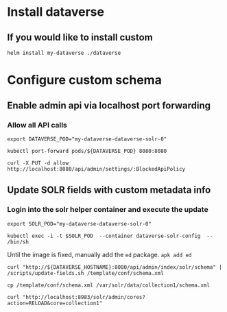 # Install dataverse

## If you would like to install custom 
`helm install my-dataverse ./dataverse`


# Configure custom schema
## Enable admin api via localhost port forwarding
### Allow all API calls
`export DATAVERSE_POD="my-dataverse-dataverse-solr-0"`

`kubectl port-forward pods/${DATAVERSE_POD} 8080:8080`

`curl -X PUT -d allow http://localhost:8080/api/admin/settings/:BlockedApiPolicy`

## Update SOLR fields with custom metadata info
### Login into the solr helper container and execute the update 
`export SOLR_POD="my-dataverse-dataverse-solr-0"`

`kubectl exec -i -t $SOLR_POD  --container dataverse-solr-config  -- /bin/sh`

Until the image is fixed, manually add the `ed` package. 
`apk add ed` 

`curl "http://${DATAVERSE_HOSTNAME}:8080/api/admin/index/solr/schema" | /scripts/update-fields.sh /template/conf/schema.xml`

`cp /template/conf/schema.xml /var/solr/data/collection1/schema.xml `

`curl "http://localhost:8983/solr/admin/cores?action=RELOAD&core=collection1"`


